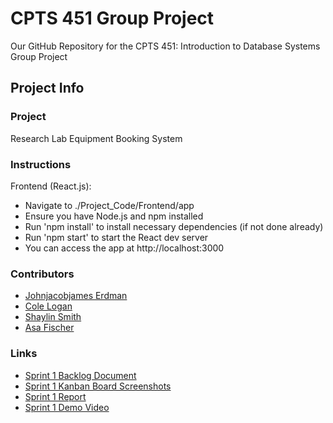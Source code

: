 # CPTS 451 Group Project
Our GitHub Repository for the CPTS 451: Introduction to Database Systems Group Project

## Project Info

### Project
Research Lab Equipment Booking System

### Instructions
Frontend (React.js):
- Navigate to ./Project_Code/Frontend/app
- Ensure you have Node.js and npm installed
- Run 'npm install' to install necessary dependencies (if not done already)
- Run 'npm start' to start the React dev server
- You can access the app at http://localhost:3000

### Contributors
- [Johnjacobjames Erdman](https://github.com/j3erdman)
- [Cole Logan](https://github.com/clogan1227)
- [Shaylin Smith](https://github.com/plasmaaShark)
- [Asa Fischer](https://github.com/afischa)

### Links
- [Sprint 1 Backlog Document](https://github.com/j3erdman/CPTS-451-Group-Project/blob/main/Documentation/Sprint_1_Backlog_Document.pdf)
- [Sprint 1 Kanban Board Screenshots](https://github.com/j3erdman/CPTS-451-Group-Project/blob/main/Documentation/Kanban_Board_Screenshots_Sprint_1.pdf)
- [Sprint 1 Report](https://github.com/j3erdman/CPTS-451-Group-Project/blob/main/Documentation/sprint_report_1.md)
- [Sprint 1 Demo Video](https://www.youtube.com/watch?v=MOndm01JRiQ)
